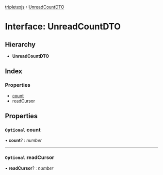 [tripletexjs](../README.md) › [UnreadCountDTO](unreadcountdto.md)

# Interface: UnreadCountDTO

## Hierarchy

* **UnreadCountDTO**

## Index

### Properties

* [count](unreadcountdto.md#optional-count)
* [readCursor](unreadcountdto.md#optional-readcursor)

## Properties

### `Optional` count

• **count**? : *number*

___

### `Optional` readCursor

• **readCursor**? : *number*
